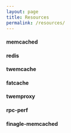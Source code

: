 ```yaml
---
layout: page
title: Resources
permalink: /resources/
---
```

  <h4>memcached</h4>
  <h4>redis</h4>
  <h4>twemcache</h4>
  <h4>fatcache</h4>
  <h4>twemproxy</h4>

  <h4>rpc-perf</h4>
  <h4>finagle-memcached</h4>


